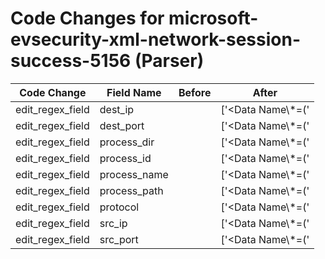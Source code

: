 # Code Changes for microsoft-evsecurity-xml-network-session-success-5156 (Parser)

| Code Change | Field Name | Before | After |
|-------------|------------|--------|-------|
| edit_regex_field | dest_ip |  | ['<Data Name\\*=(\'|")DestAddress(\'|")>(::1|({dest_ip}((([0-9a-fA-F.]{0,4}):{1,2}){1,7}([0-9a-fA-F]){0,4})|(((25[0-5]|(2[0-4]|1\d|[0-9]|)\d)\.?\b){4})))(:({dest_port}\d+))?<\/Data>'] |
| edit_regex_field | dest_port |  | ['<Data Name\\*=(\'|")DestAddress(\'|")>(::1|({dest_ip}((([0-9a-fA-F.]{0,4}):{1,2}){1,7}([0-9a-fA-F]){0,4})|(((25[0-5]|(2[0-4]|1\d|[0-9]|)\d)\.?\b){4})))(:({dest_port}\d+))?<\/Data>', '<Data Name\\*=(\'|")DestPort(\'|")>({dest_port}\d+)<\/Data>'] |
| edit_regex_field | process_dir |  | ['<Data Name\\*=(\'|")Application(\'|")>({process_path}({process_dir}(?:[^<]+)?[\\\/])?({process_name}[^\\\/]+?))<\/Data>'] |
| edit_regex_field | process_id |  | ['<Data Name\\*=(\'|")ProcessID(\'|")>({process_id}[^<>]+)<\/Data>'] |
| edit_regex_field | process_name |  | ['<Data Name\\*=(\'|")Application(\'|")>({process_path}({process_dir}(?:[^<]+)?[\\\/])?({process_name}[^\\\/]+?))<\/Data>'] |
| edit_regex_field | process_path |  | ['<Data Name\\*=(\'|")Application(\'|")>({process_path}({process_dir}(?:[^<]+)?[\\\/])?({process_name}[^\\\/]+?))<\/Data>'] |
| edit_regex_field | protocol |  | ['<Data Name\\*=(\'|")Protocol(\'|")>({protocol}[^<>]+)<\/Data>'] |
| edit_regex_field | src_ip |  | ['<Data Name\\*=(\'|")SourceAddress(\'|")>(::1|({src_ip}((([0-9a-fA-F.]{0,4}):{1,2}){1,7}([0-9a-fA-F]){0,4})|(((25[0-5]|(2[0-4]|1\d|[0-9]|)\d)\.?\b){4})))(:({src_port}\d+))?<\/Data>'] |
| edit_regex_field | src_port |  | ['<Data Name\\*=(\'|")SourceAddress(\'|")>(::1|({src_ip}((([0-9a-fA-F.]{0,4}):{1,2}){1,7}([0-9a-fA-F]){0,4})|(((25[0-5]|(2[0-4]|1\d|[0-9]|)\d)\.?\b){4})))(:({src_port}\d+))?<\/Data>', '<Data Name\\*=(\'|")SourcePort(\'|")>({src_port}\d+)</Data>'] |